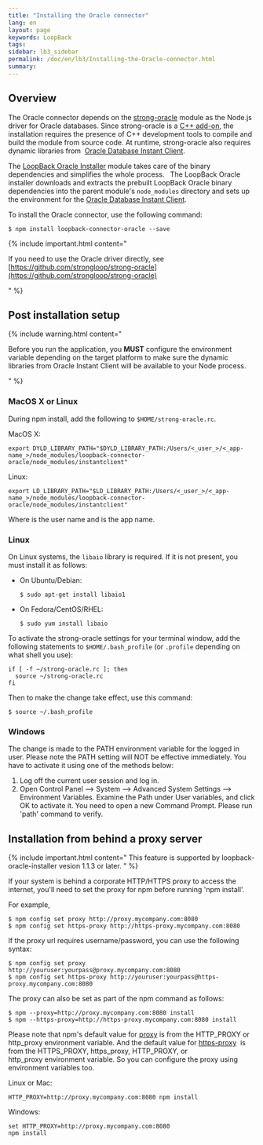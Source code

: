 ```yaml
---
title: "Installing the Oracle connector"
lang: en
layout: page
keywords: LoopBack
tags:
sidebar: lb3_sidebar
permalink: /doc/en/lb3/Installing-the-Oracle-connector.html
summary:
---
```


## Overview

The Oracle connector depends on the [strong-oracle](https://github.com/strongloop/strong-oracle) module as the Node.js driver for Oracle databases.  Since strong-oracle is a [C++ add-on](http://nodejs.org/api/addons.html), the installation requires the presence of C++ development tools to compile and build the module from source code.
At runtime, strong-oracle also requires dynamic libraries from 
[Oracle Database Instant Client](http://www.oracle.com/technetwork/database/features/instant-client/index.html).

The [LoopBack Oracle Installer](https://github.com/strongloop/loopback-oracle-installer) module takes care of the binary dependencies and simplifies the whole process.  
The LoopBack Oracle installer downloads and extracts the prebuilt LoopBack Oracle binary dependencies into the parent module's `node_modules` directory and sets up the environment for the [Oracle Database Instant Client](http://www.oracle.com/technetwork/database/features/instant-client/index.html).

To install the Oracle connector, use the following command:

```shell
$ npm install loopback-connector-oracle --save
```

{% include important.html content="

If you need to use the Oracle driver directly, see [https://github.com/strongloop/strong-oracle](https://github.com/strongloop/strong-oracle)

" %}

## Post installation setup

{% include warning.html content="

Before you run the application, you **MUST** configure the environment variable depending on the target platform to make sure the dynamic libraries
from Oracle Instant Client will be available to your Node process.

" %}

### MacOS X or Linux

During npm install, add the following to `$HOME/strong-oracle.rc`.

MacOS X:

`export DYLD_LIBRARY_PATH="$DYLD_LIBRARY_PATH:/Users/<_user_>/<_app-name_>/node_modules/loopback-connector-oracle/node_modules/instantclient"`

Linux:

`export LD_LIBRARY_PATH="$LD_LIBRARY_PATH:/Users/<_user_>/<_app-name_>/node_modules/loopback-connector-oracle/node_modules/instantclient"`

Where <user> is the user name and <app-name> is the app name.

### Linux

On Linux systems, the `libaio` library is required. If it is not present, you must install it as follows:

* On Ubuntu/Debian:
  ```shell
  $ sudo apt-get install libaio1
  ```
* On Fedora/CentOS/RHEL:
  ```shell
  $ sudo yum install libaio
  ```

To activate the strong-oracle settings for your terminal window, add the following statements to `$HOME/.bash_profile` (or `.profile` depending on what shell you use):

```
if [ -f ~/strong-oracle.rc ]; then
  source ~/strong-oracle.rc
fi
```

Then to make the change take effect, use this command:

```shell
$ source ~/.bash_profile
```

### Windows

The change is made to the PATH environment variable for the logged in user. Please note the PATH setting will NOT be effective immediately.
You have to activate it using one of the methods below:

1.  Log off the current user session and log in.
2.  Open Control Panel --> System --> Advanced System Settings --> Environment Variables.
    Examine the Path under User variables, and click OK to activate it.
    You need to open a new Command Prompt. Please run 'path' command to verify.

## Installation from behind a proxy server

{% include important.html content="
This feature is supported by loopback-oracle-installer vesion 1.1.3 or later.
" %}

If your system is behind a corporate HTTP/HTTPS proxy to access the internet, you'll need to set the proxy for npm before running 'npm install'.

For example,

```shell
$ npm config set proxy http://proxy.mycompany.com:8080
$ npm config set https-proxy http://https-proxy.mycompany.com:8080
```

If the proxy url requires username/password, you can use the following syntax:

```shell
$ npm config set proxy http://youruser:yourpass@proxy.mycompany.com:8080
$ npm config set https-proxy http://youruser:yourpass@https-proxy.mycompany.com:8080
```

The proxy can also be set as part of the npm command as follows:

```shell
$ npm --proxy=http://proxy.mycompany.com:8080 install
$ npm --https-proxy=http://https-proxy.mycompany.com:8080 install
```

Please note that npm's default value for [proxy](https://www.npmjs.org/doc/misc/npm-config.html#proxy) is from the HTTP_PROXY or http_proxy environment variable.
And the default value for [https-proxy](https://www.npmjs.org/doc/misc/npm-config.html#https-proxy) 
is from the HTTPS_PROXY, https_proxy, HTTP_PROXY, or http_proxy environment variable.
So you can configure the proxy using environment variables too.

Linux or Mac:

```shell
HTTP_PROXY=http://proxy.mycompany.com:8080 npm install
```

Windows:


```shell
set HTTP_PROXY=http://proxy.mycompany.com:8080
npm install
```
